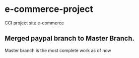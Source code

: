 # e-commerce-project
CCI project site e-commerce


## Merged paypal branch to Master Branch.
<p> Master branch is the most complete work as of now </p>
